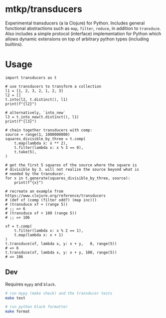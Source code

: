 mtkp/transducers
================

Experimental transducers (a la Clojure) for Python. Includes general
functional abstractions such as `map`, `filter`, `reduce`, in addition
to `transduce`. Also includes a simple protocol (interface) implementation
for Python which allows dynamic extensions on top of arbitrary python types
(including builtins).

# Usage

```py3
import transducers as t

# use transducers to transform a collection
l1 = [1, 2, 3, 2, 1, 2, 3]
l2 = []
t.into(l2, t.distinct(), l1)
print(f"{l2}")

# alternatively, `into_new`
l3 = t.into_new(t.distinct(), l1)
print(f"{l3}")

# chain together transducers with comp:
source = range(1, 1000000000)
squares_divisible_by_three = t.comp(
    t.map(lambda x: x ** 2),
    t.filter(lambda x: x % 3 == 0),
    t.take(5),
)

# get the first 5 squares of the source where the square is
# divisible by 3. will not realize the source beyond what is
# needed by the transducer.
for x in t.generate(squares_divisible_by_three, source):
    print(f"{x}")

# recreate an example from https://www.clojure.org/reference/transducers
# (def xf (comp (filter odd?) (map inc)))
# (transduce xf + (range 5))
# ;; => 6
# (transduce xf + 100 (range 5))
# ;; => 106

xf = t.comp(
    t.filter(lambda x: x % 2 == 1),
    t.map(lambda x: x + 1)
)
t.transduce(xf, lambda x, y: x + y,   0, range(5))
# => 6
t.transduce(xf, lambda x, y: x + y, 100, range(5))
# => 106
```

## Dev

Requires `mypy` and `black`.

```sh
# run mypy (make check) and the transducer tests
make test

# run python black formatter
make format
```
